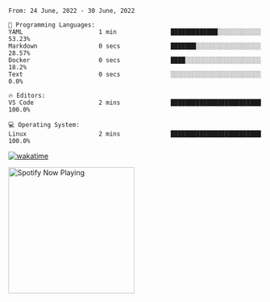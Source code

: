<!--START_SECTION:waka-->
```text
From: 24 June, 2022 - 30 June, 2022

💬 Programming Languages: 
YAML                     1 min               █████████████░░░░░░░░░░░░   53.23% 
Markdown                 0 secs              ███████░░░░░░░░░░░░░░░░░░   28.57% 
Docker                   0 secs              ████░░░░░░░░░░░░░░░░░░░░░   18.2% 
Text                     0 secs              ░░░░░░░░░░░░░░░░░░░░░░░░░   0.0%

🔥 Editors: 
VS Code                  2 mins              █████████████████████████   100.0%

💻 Operating System: 
Linux                    2 mins              █████████████████████████   100.0%

```


<!--END_SECTION:waka-->

[![wakatime](https://wakatime.com/badge/user/37718f76-572e-4513-b2c5-41c4d93d287a.svg)](https://wakatime.com/@37718f76-572e-4513-b2c5-41c4d93d287a)

[<img src="https://spotify-playing-gregnrobinson.vercel.app/api/spotify/?background_color=transparent&border_color=transparent" alt="Spotify Now Playing" width="250" />](https://open.spotify.com/user/gregnrobinson-ca)





